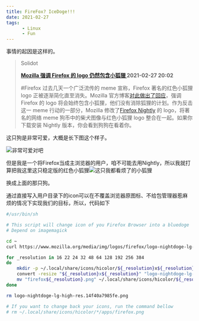 ```yaml
---
title: FireFox? IceDoge!!!
date: 2021-02-27
tags: 
      - Linux
      - Fun
---
```


事情的起因是这样的。

> Solidot
>
> **[Mozilla 强调 Firefox 的 logo 仍然包含小狐狸 ](https://www.solidot.org/story?sid=67051) 2021-02-27 20:02**
>
> #Firefox 过去几天一个广泛流传的 meme 宣称，Firefox 著名的红色小狐狸 logo 正被逐渐简化直至消失。Mozilla 官方博客[对此做出了回应](https://blog.mozilla.org/firefox/the-fox-is-still-in-the-firefox-logo/)，强调 Firefox 的 logo 将会始终包含小狐狸，他们没有消除狐狸的计划。作为反击这一 meme 行动的一部分，Mozilla 修改了[Firefox Nightly](https://www.mozilla.org/en-US/firefox/nightly/firstrun/) 的 logo，将著名的网络 meme 狗币中的柴犬图像与红色小狐狸 logo 整合在一起。如果你下载安装 Nightly 版本，你会看到狗狗在看着你。

这只狗是非常可爱，大概是长下图这个样子。

![非常可爱对吧](https://www.mozilla.org/media/img/logos/firefox/logo-nightdoge-lg-high-res.14f40a7985fe.png)

但是我是一个将Firefox当成主浏览器的用户，咱不可能去用Nightly，所以我就打算把我这里这只稳定版的红色小狐狸![这只我都看烦了的小狐狸](https://www.mozilla.org/media/protocol/img/logos/firefox/browser/logo-lg-high-res.fbc7ffbb50fd.png)

换成上面的那只狗。

通过直接写入用户目录下的icon可以在不覆盖浏览器原图标、不给包管理器惹麻烦的情况下实现我们的目标，所以，代码如下

```bash
#/usr/bin/sh

# This script will change icon of you Firefox Browser into a bluedoge
# Depend on imagemagick

cd ~
curl https://www.mozilla.org/media/img/logos/firefox/logo-nightdoge-lg-high-res.14f40a7985fe.png > logo-nightdoge-lg-high-res.14f40a7985fe.png

for _resolution in 16 22 24 32 48 64 128 192 256 384
do
    mkdir -p ~/.local/share/icons/hicolor/${_resolution}x${_resolution}/apps/
    convert -resize "${_resolution}x${_resolution}" "logo-nightdoge-lg-high-res.14f40a7985fe.png" "firefox${_resolution}.png"
    mv "firefox${_resolution}.png" ~/.local/share/icons/hicolor/${_resolution}x${_resolution}/apps/firefox.png
done

rm logo-nightdoge-lg-high-res.14f40a7985fe.png

# If you want to change back your icons, run the command bellow
# rm ~/.local/share/icons/hicolor/*/apps/firefox.png
```

